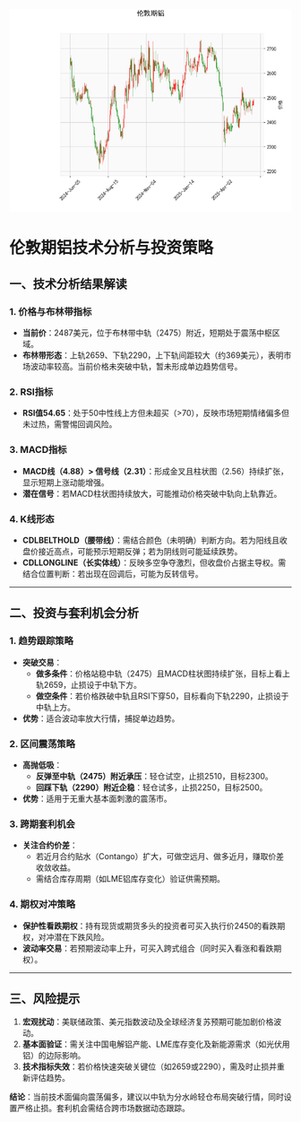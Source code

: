 ![图](Alum.png)



# 伦敦期铝技术分析与投资策略

## 一、技术分析结果解读

### 1. 价格与布林带指标
- **当前价**：2487美元，位于布林带中轨（2475）附近，短期处于震荡中枢区域。
- **布林带形态**：上轨2659、下轨2290，上下轨间距较大（约369美元），表明市场波动率较高。当前价格未突破中轨，暂未形成单边趋势信号。

### 2. RSI指标
- **RSI值54.65**：处于50中性线上方但未超买（>70），反映市场短期情绪偏多但未过热，需警惕回调风险。

### 3. MACD指标
- **MACD线（4.88）> 信号线（2.31）**：形成金叉且柱状图（2.56）持续扩张，显示短期上涨动能增强。
- **潜在信号**：若MACD柱状图持续放大，可能推动价格突破中轨向上轨靠近。

### 4. K线形态
- **CDLBELTHOLD（腰带线）**：需结合颜色（未明确）判断方向。若为阳线且收盘价接近高点，可能预示短期反弹；若为阴线则可能延续跌势。
- **CDLLONGLINE（长实体线）**：反映多空争夺激烈，但收盘价占据主导权。需结合位置判断：若出现在回调后，可能为反转信号。

---

## 二、投资与套利机会分析

### 1. 趋势跟踪策略
- **突破交易**：
  - **做多条件**：价格站稳中轨（2475）且MACD柱状图持续扩张，目标上看上轨2659，止损设于中轨下方。
  - **做空条件**：若价格跌破中轨且RSI下穿50，目标看向下轨2290，止损设于中轨上方。
- **优势**：适合波动率放大行情，捕捉单边趋势。

### 2. 区间震荡策略
- **高抛低吸**：
  - **反弹至中轨（2475）附近承压**：轻仓试空，止损2510，目标2300。
  - **回踩下轨（2290）附近企稳**：轻仓试多，止损2250，目标2500。
- **优势**：适用于无重大基本面刺激的震荡市。

### 3. 跨期套利机会
- **关注合约价差**：
  - 若近月合约贴水（Contango）扩大，可做空远月、做多近月，赚取价差收敛收益。
  - 需结合库存周期（如LME铝库存变化）验证供需预期。

### 4. 期权对冲策略
- **保护性看跌期权**：持有现货或期货多头的投资者可买入执行价2450的看跌期权，对冲潜在下跌风险。
- **波动率交易**：若预期波动率上升，可买入跨式组合（同时买入看涨和看跌期权）。

---

## 三、风险提示
1. **宏观扰动**：美联储政策、美元指数波动及全球经济复苏预期可能加剧价格波动。
2. **基本面验证**：需关注中国电解铝产能、LME库存变化及新能源需求（如光伏用铝）的边际影响。
3. **技术指标失效**：若价格快速突破关键位（如2659或2290），需及时止损并重新评估趋势。

**结论**：当前技术面偏向震荡偏多，建议以中轨为分水岭轻仓布局突破行情，同时设置严格止损。套利机会需结合跨市场数据动态跟踪。